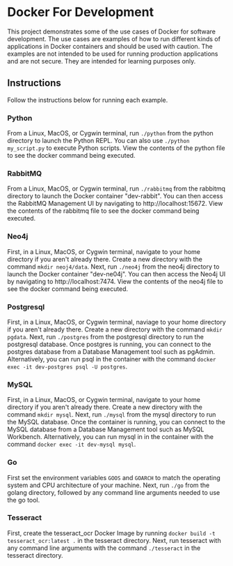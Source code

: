 # Docker For Development

This project demonstrates some of the use cases of Docker for software development. The use cases are examples of how to run different kinds of applications in Docker containers and should be used with caution. The examples are not intended to be used for running production applications and are not secure. They are intended for learning purposes only.

## Instructions

Follow the instructions below for running each example.

### Python

From a Linux, MacOS, or Cygwin terminal, run `./python` from the python directory to launch the Python REPL. You can also use `./python my_script.py` to execute Python scripts. View the contents of the python file to see the docker command being executed.

### RabbitMQ

From a Linux, MacOS, or Cygwin terminal, run `./rabbitmq` from the rabbitmq directory to launch the Docker container "dev-rabbit". You can then access the RabbitMQ Management UI by navigating to http://localhost:15672. View the contents of the rabbitmq file to see the docker command being executed.

### Neo4j

First, in a Linux, MacOS, or Cygwin terminal, navigate to your home directory if you aren't already there. Create a new directory with the command `mkdir neoj4/data`. Next, run `./neo4j` from the neo4j directory to launch the Docker container "dev-ne04j". You can then access the Neo4j UI by navigating to http://localhost:7474. View the contents of the neo4j file to see the docker command being executed.

### Postgresql

First, in a Linux, MacOS, or Cygwin terminal, naviage to your home directory if you aren't already there. Create a new directory with the command `mkdir pgdata`. Next, run `./postgres` from the postgresql directory to run the postgresql database. Once postgres is running, you can connect to the postgres database from a Database Management tool such as pgAdmin. Alternatively, you can run psql in the container with the command `docker exec -it dev-postgres psql -U postgres`.

### MySQL

First, in a Linux, MacOS, or Cygwin terminal, navigate to your home directory if you aren't already there. Create a new directory with the command `mkdir mysql`. Next, run `./mysql` from the mysql directory to run the MySQL database. Once the container is running, you can connect to the MySQL database from a Database Management tool such as MySQL Workbench. Alternatively, you can run mysql in in the container with the command `docker exec -it dev-mysql mysql`.



### Go

First set the environment variables `GOOS` and `GOARCH` to match the operating system and CPU architecture of your machine. Next, run `./go` from the golang directory, followed by any command line arguments needed to use the go tool.

### Tesseract

First, create the tesseract_ocr Docker Image by running `docker build -t tesseract_ocr:latest .` in the tesseract directory. Next, run tesseract with any command line arguments with the command `./tesseract` in the tesseract directory.

